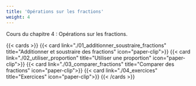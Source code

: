```yaml
---
title: 'Opérations sur les fractions'
weight: 4
---
```

Cours du chapitre 4 : Opérations sur les fractions.

{{< cards >}}
  {{< card link="./01_additionner_soustraire_fractions" title="Additionner et soustraire des fractions" icon="paper-clip">}}
  {{< card link="./02_utiliser_proportion" title="Utiliser une proportion" icon="paper-clip">}}
  {{< card link="./03_comparer_fractions" title="Comparer des fractions" icon="paper-clip">}}
  {{< card link="./04_exercices" title="Exercices" icon="paper-clip">}}
{{< /cards >}}
